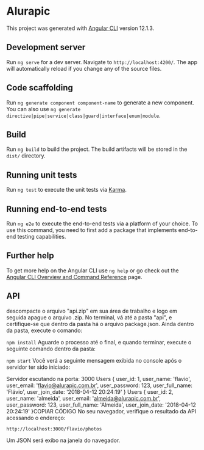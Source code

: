 # Alurapic

This project was generated with [Angular CLI](https://github.com/angular/angular-cli) version 12.1.3.

## Development server

Run `ng serve` for a dev server. Navigate to `http://localhost:4200/`. The app will automatically reload if you change any of the source files.

## Code scaffolding

Run `ng generate component component-name` to generate a new component. You can also use `ng generate directive|pipe|service|class|guard|interface|enum|module`.

## Build

Run `ng build` to build the project. The build artifacts will be stored in the `dist/` directory.

## Running unit tests

Run `ng test` to execute the unit tests via [Karma](https://karma-runner.github.io).

## Running end-to-end tests

Run `ng e2e` to execute the end-to-end tests via a platform of your choice. To use this command, you need to first add a package that implements end-to-end testing capabilities.

## Further help

To get more help on the Angular CLI use `ng help` or go check out the [Angular CLI Overview and Command Reference](https://angular.io/cli) page.

## API

descompacte o arquivo "api.zip" em sua área de trabalho e logo em seguida apague o arquivo .zip. No terminal, vá até a pasta "api", e certifique-se que dentro da pasta há o arquivo package.json. Ainda dentro da pasta, execute o comando:

`npm install`
Aguarde o processo até o final, e quando terminar, execute o seguinte comando dentro da pasta:

`npm start`
Você verá a seguinte mensagem exibida no console após o servidor ter sido iniciado:

Servidor escutando na porta: 3000
Users
{ user_id: 1,
  user_name: 'flavio',
  user_email: 'flavio@alurapic.com.br',
  user_password: 123,
  user_full_name: 'Flávio',
  user_join_date: '2018-04-12 20:24:19' }
Users
{ user_id: 2,
  user_name: 'almeida',
  user_email: 'almeida@alurapic.com.br',
  user_password: 123,
  user_full_name: 'Almeida',
  user_join_date: '2018-04-12 20:24:19' }COPIAR CÓDIGO
No seu navegador, verifique o resultado da API acessando o endereço:

`http://localhost:3000/flavio/photos`

Um JSON será exibo na janela do navegador.
